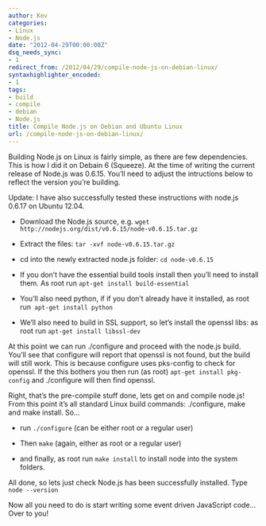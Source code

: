 ```yaml
---
author: Kev
categories:
- Linux
- Node.js
date: "2012-04-29T00:00:00Z"
dsq_needs_sync:
- 1
redirect_from: /2012/04/29/compile-node-js-on-debian-linux/
syntaxhighlighter_encoded:
- 1
tags:
- build
- compile
- debian
- Node.js
title: Compile Node.js on Debian and Ubuntu Linux
url: /compile-node-js-on-debian-linux/
---
```

Building Node.js on Linux is fairly simple, as there are few dependencies. This is how I did it on Debain 6 (Squeeze). At the time of writing the current release of Node.js was 0.6.15. You&#8217;ll need to adjust the intructions below to reflect the version you&#8217;re building.

Update: I have also successfully tested these instructions with node.js 0.6.17 on Ubuntu 12.04.

<!--more-->

*   Download the Node.js source, e.g. `wget http://nodejs.org/dist/v0.6.15/node-v0.6.15.tar.gz`

*   Extract the files: `tar -xvf node-v0.6.15.tar.gz`

*   cd into the newly extracted node.js folder: `cd node-v0.6.15`

*   If you don&#8217;t have the essential build tools install then you&#8217;ll need to install them. As root run `apt-get install build-essential`
*   You&#8217;ll also need python, if if you don&#8217;t already have it installed, as root run` apt-get install python`

*   We&#8217;ll also need to build in SSL support, so let&#8217;s install the openssl libs: as root run `apt-get install libssl-dev`

At this point we can run ./configure and proceed with the node.js build. You&#8217;ll see that configure will report that openssl is not found, but the build will still work. This is because configure uses pks-config to check for openssl. If the this bothers you then run (as root) `apt-get install pkg-config` and ./configure will then find openssl.

Right, that&#8217;s the pre-compile stuff done, lets get on and compile node.js! From this point it&#8217;s all standard Linux build commands: ./configure, make and make install. So&#8230;

*   run `./configure` (can be either root or a regular user)

*   Then `make` (again, either as root or a regular user)

*   and finally, as root run `make install` to install node into the system folders.

All done, so lets just check Node.js has been successfully installed. Type `node --version`

Now all you need to do is start writing some event driven JavaScript code&#8230; Over to you!